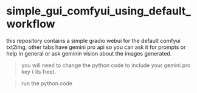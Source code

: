 # simple_gui_comfyui_using_default_workflow
this repository contains a simple gradio webui for the default comfyui txt2img, other tabs have gemini pro api so you can ask it for prompts or help in general or ask geminin vision about the images generated.

>you will need to change the python code to include your gemini pro key ( its free).

>run the python code

